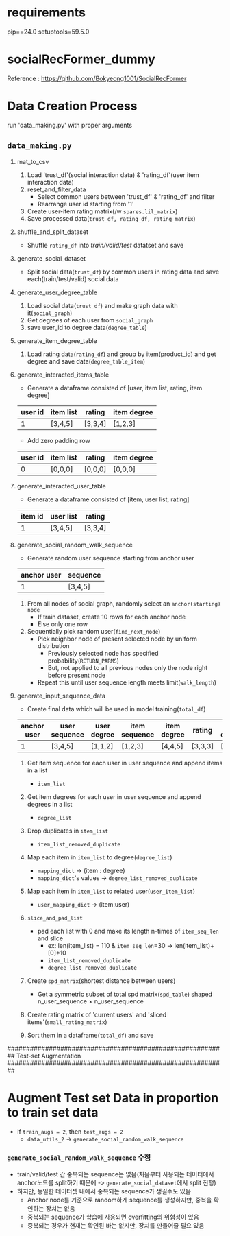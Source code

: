 # requirements
pip==24.0
setuptools=59.5.0

# socialRecFormer_dummy
Reference : https://github.com/Bokyeong1001/SocialRecFormer

# Data Creation Process
run 'data_making.py' with proper arguments

## `data_making.py`
1. mat_to_csv
    1. Load 'trust_df'(social interaction data) & 'rating_df'(user item interaction data)
    2. reset_and_filter_data
        - Select common users between 'trust_df' & 'rating_df' and filter
        - Rearrange user id starting from '1'
    3. Create user-item rating matrix(/w `spares.lil_matrix`)
    4. Save processed data(`trust_df, rating_df, rating_matrix`)

2. shuffle_and_split_dataset
    - Shuffle `rating_df` into *train/valid/test* datatset and save

3. generate_social_dataset
    - Split social data(`trust_df`) by common users in rating data and save each(train/test/valid) social data
    
4. generate_user_degree_table
    1. Load social data(`trust_df`) and make graph data with it(`social_graph`)
    2. Get degrees of each user from `social_graph`
    3. save user_id to degree data(`degree_table`)

5. generate_item_degree_table
    1. Load rating data(`rating_df`) and group by item(product_id) and get degree and save data(`degree_table_item`)

6. generate_interacted_items_table
    - Generate a dataframe consisted of [user, item list, rating, item degree]

    |user id|item list|rating|item degree|  
    |---|---|---|---|
    |1|[3,4,5]|[3,3,4]|[1,2,3]|

    - Add zero padding row

    |user id|item list|rating|item degree|  
    |---|---|---|---|
    |0|[0,0,0]|[0,0,0]|[0,0,0]|

7. generate_interacted_user_table
    - Generate a dataframe consisted of [item, user list, rating]

    |item id|user list|rating|
    |---|---|---|
    |1|[3,4,5]|[3,3,4]|

8. generate_social_random_walk_sequence
    - Generate random user sequence starting from anchor user

    |anchor user|sequence|
    |---|---|
    |1|[3,4,5]|

    1. From all nodes of social graph, randomly select an `anchor(starting) node`
        - If train dataset, create 10 rows for each anchor node
        - Else only one row
    2. Sequentially pick random user(`find_next_node`)
        - Pick neighbor node of present selected node by uniform distribution
            - Previously selected node has specified probability(`RETURN_PARMS`)
            - But, not applied to all previous nodes only the node right before present node
        - Repeat this until user sequence length meets limit(`walk_length`)

9. generate_input_sequence_data
    - Create final data which will be used in model training(`total_df`)

    |anchor user|user sequence|user degree|item sequence|item degree|rating|user distance|
    |---|---|---|---|---|---|---|
    |1|[3,4,5]|[1,1,2]|[1,2,3]|[4,4,5]|[3,3,3]|[1,2,3]|

    1. Get item sequence for each user in user sequence and append items in a list
        - `item_list`
    2. Get item degrees for each user in user sequence and append degrees in a list
        - `degree_list`
    3. Drop duplicates in `item_list`
        - `item_list_removed_duplicate`
    4. Map each item in `item_list` to degree(`degree_list`)
        - `mapping_dict` ->  (item : degree)
        - `mapping_dict`'s values -> `degree_list_removed_duplicate`
    5. Map each item in `item_list` to related user(`user_item_list`)
        - `user_mapping_dict` -> (item:user)
    6. `slice_and_pad_list`
        - pad each list with 0 and make its length n-times of `item_seq_len` and slice
            - ex: len(item_list) = 110 & `item_seq_len`=30 $\rightarrow$ len(item_list)+[0]*10
            - `item_list_removed_duplicate`
            - `degree_list_removed_duplicate`
    7. Create `spd_matrix`(shortest distance between users)
        - Get a symmetric subset of total spd matrix(`spd_table`) shaped n_user_sequence $\times$ n_user_sequence
        
    8. Create rating matrix of 'current users' and 'sliced items'(`small_rating_matrix`)
    
    9. Sort them in a dataframe(`total_df`) and save

########################################################## Test-set Augmentation ##########################################################
# Augment Test set Data in proportion to train set data
- if `train_augs = 2`, then `test_augs = 2`
    - `data_utils_2` -> `generate_social_random_walk_sequence`

### `generate_social_random_walk_sequence` 수정
- train/valid/test 간 중복되는 sequence는 없음(처음부터 사용되는 데이터에서 anchor노드를 split하기 때문에 ->  `generate_social_dataset`에서 split 진행)
- 하지만, 동일한 데이터셋 내에서 중복되는 sequence가 생길수도 있음
    - Anchor node를 기준으로 random하게 sequence를 생성하지만, 중복을 확인하는 장치는 없음
    - 중복되는 sequence가 학습에 사용되면 overfitting의 위험성이 있음
    - 중복되는 경우가 현재는 확인된 바는 없지만, 장치를 만들어줄 필요 있음